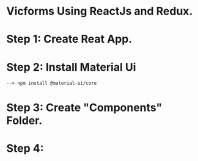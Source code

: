 # Vicforms Using ReactJs and Redux.

# Step 1: Create Reat App.

# Step 2: Install Material Ui 
    --> npm install @material-ui/core

# Step 3: Create "Components" Folder.

# Step 4: 
